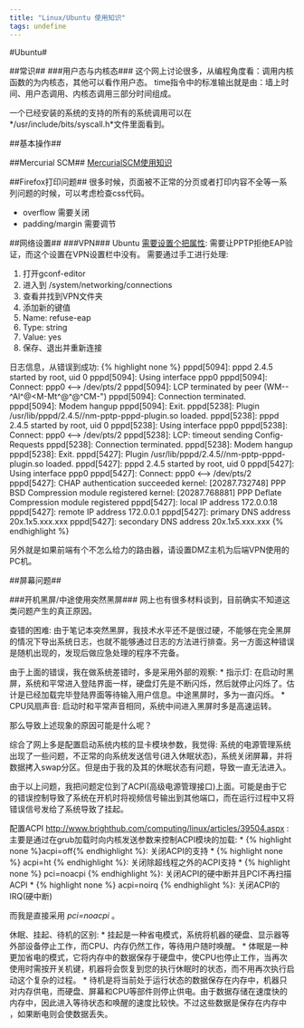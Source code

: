 ```yaml
---
title: "Linux/Ubuntu 使用知识"
tags: undefine
---
```




#Ubuntu#

##常识##
###用户态与内核态###
这个网上讨论很多，从编程角度看：调用内核函数的为内核态，其他可以看作用户态。
time指令中的标准输出就是由：墙上时间、用户态调用、内核态调用三部分时间组成。

一个已经安装的系统的支持的所有的系统调用可以在*/usr/include/bits/syscall.h*文件里面看到。

##基本操作##

##Mercurial SCM##
[MercurialSCM使用知识](<%=(../scm/mercurial)l%>)

##Firefox打印问题##
很多时候，页面被不正常的分页或者打印内容不全等一系列问题的时候，可以考虑检查css代码。
  * overflow 需要关闭
  * padding/margin 需要调节

##网络设置##
###VPN###
Ubuntu [需要设置个把属性](http://ubuntuforums.org/showthread.php?p=7002673):
需要让PPTP拒绝EAP验证，而这个设置在VPN设置栏中没有。
需要通过手工进行处理:
  1. 打开gconf-editor
  1. 进入到 /system/networking/connections
  1. 查看并找到VPN文件夹
  1. 添加新的键值
  1. Name: refuse-eap
  1. Type: string
  1. Value: yes
  1. 保存、退出并重新连接

日志信息，从错误到成功:
{% highlight none %}
pppd[5094]: pppd 2.4.5 started by root, uid 0
pppd[5094]: Using interface ppp0
pppd[5094]: Connect: ppp0 <--> /dev/pts/2
pppd[5094]: LCP terminated by peer (WM--^Al^@<M-Mt^@^@^CM-")
pppd[5094]: Connection terminated.
pppd[5094]: Modem hangup
pppd[5094]: Exit.
pppd[5238]: Plugin /usr/lib/pppd/2.4.5//nm-pptp-pppd-plugin.so loaded.
pppd[5238]: pppd 2.4.5 started by root, uid 0
pppd[5238]: Using interface ppp0
pppd[5238]: Connect: ppp0 <--> /dev/pts/2
pppd[5238]: LCP: timeout sending Config-Requests
pppd[5238]: Connection terminated.
pppd[5238]: Modem hangup
pppd[5238]: Exit.
pppd[5427]: Plugin /usr/lib/pppd/2.4.5//nm-pptp-pppd-plugin.so loaded.
pppd[5427]: pppd 2.4.5 started by root, uid 0
pppd[5427]: Using interface ppp0
pppd[5427]: Connect: ppp0 <--> /dev/pts/2
pppd[5427]: CHAP authentication succeeded
kernel: [20287.732748] PPP BSD Compression module registered
kernel: [20287.768881] PPP Deflate Compression module registered
pppd[5427]: local  IP address 172.0.0.18
pppd[5427]: remote IP address 172.0.0.1
pppd[5427]: primary   DNS address 20x.1x5.xxx.xxx
pppd[5427]: secondary DNS address 20x.1x5.xxx.xxx
{% endhighlight %}

另外就是如果前端有个不怎么给力的路由器，请设置DMZ主机为后端VPN使用的PC机。

##屏幕问题##

###开机黑屏/中途使用突然黑屏###
  网上也有很多材料谈到，目前确实不知道这类问题产生的真正原因。

  查错的困难: 
    由于笔记本突然黑屏，我技术水平还不是很过硬，不能够在完全黑屏的情况下导出系统日志，也就不能够通过日志的方法进行排查。另一方面这种错误是随机出现的，发现后做应急处理的程序不完备。

  由于上面的错误，我在做系统差错时，多是采用外部的观察:
    * 指示灯:
      在启动时黑屏，系统和平常进入登陆界面一样，硬盘灯先是不断闪烁，然后就停止闪烁了。估计是已经加载完毕登陆界面等待输入用户信息。中途黑屏时，多为一直闪烁。
    * CPU风扇声音:
      启动时和平常声音相同，系统中间进入黑屏时多是高速运转。

  那么导致上述现象的原因可能是什么呢？

  综合了网上多是配置启动系统内核的显卡模块参数，我觉得:
    系统的电源管理系统出现了一些问题，不正常的向系统发送信号(进入休眠状态)，系统关闭屏幕，并将数据拷入swap分区。但是由于我的及其的休眠状态有问题，导致一直无法进入。

  由于以上问题，我把问题定位到了ACPI(高级电源管理接口)上面。可能是由于它的错误控制导致了系统在开机时将视频信号输出到其他端口，而在运行过程中又将错误信号发给了系统导致了挂起。

  配置ACPI http://www.brighthub.com/computing/linux/articles/39504.aspx :
    主要是通过在grub加载时向内核发送参数来控制ACPI模块的加载:
      * {% highlight none %}acpi=off{% endhighlight %}:
        关闭ACPI的支持
      * {% highlight none %} acpi=ht {% endhighlight %}:
        关闭除超线程之外的ACPI支持
      * {% highlight none %} pci=noacpi {% endhighlight %}:
        关闭ACPI的硬中断并且PCI不再扫描ACPI
      * {% highlight none %} acpi=noirq {% endhighlight %}:
        关闭ACPI的IRQ(硬中断)

  而我是直接采用 _pci=noacpi_ 。

  休眠、挂起、待机的区别:
    * 挂起是一种省电模式，系统将机器的硬盘、显示器等外部设备停止工作，而CPU、内存仍然工作，等待用户随时唤醒。
    * 体眠是一种更加省电的模式，它将内存中的数据保存于硬盘中，使CPU也停止工作，当再次使用时需按开关机键，机器将会恢复到您的执行休眠时的状态，而不用再次执行启动这个复杂的过程。
    * 待机是将当前处于运行状态的数据保存在内存中，机器只对内存供电，而硬盘、屏幕和CPU等部件则停止供电。由于数据存储在速度快的内存中，因此进入等待状态和唤醒的速度比较快。不过这些数据是保存在内存中 ，如果断电则会使数据丢失。
